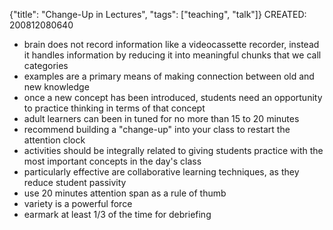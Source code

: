 {"title": "Change-Up in Lectures", "tags": ["teaching", "talk"]}
CREATED: 200812080640
 * brain does not record information like a videocassette recorder, instead it handles information by reducing it into meaningful chunks that we call categories
 * examples are a primary means of making connection between old and new knowledge
 * once a new concept has been introduced, students need an opportunity to practice thinking in terms of that concept
 * adult learners can been in tuned for no more than 15 to 20 minutes
 * recommend building a "change-up" into your class to restart the attention clock
 * activities should be integrally related to giving students practice with the most important concepts in the day's class
 * particularly effective are collaborative learning techniques, as they reduce student passivity
 * use 20 minutes attention span as a rule of thumb
 * variety is a powerful force
 * earmark at least 1/3 of the time for debriefing
